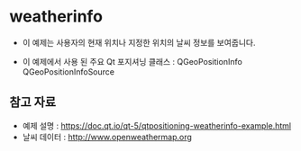 # weatherinfo
- 이 예제는 사용자의 현재 위치나 지정한 위치의 날씨 정보를 보여줍니다.

- 이 예제에서 사용 된 주요 Qt 포지셔닝 클래스 :
QGeoPositionInfo
QGeoPositionInfoSource

## 참고 자료
- 예제 설명 : https://doc.qt.io/qt-5/qtpositioning-weatherinfo-example.html
- 날씨 데이터 :  http://www.openweathermap.org
